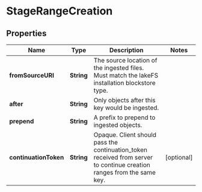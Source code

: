 

# StageRangeCreation


## Properties

Name | Type | Description | Notes
------------ | ------------- | ------------- | -------------
**fromSourceURI** | **String** | The source location of the ingested files. Must match the lakeFS installation blockstore type. | 
**after** | **String** | Only objects after this key would be ingested. | 
**prepend** | **String** | A prefix to prepend to ingested objects. | 
**continuationToken** | **String** | Opaque. Client should pass the continuation_token received from server to continue creation ranges from the same key. |  [optional]



